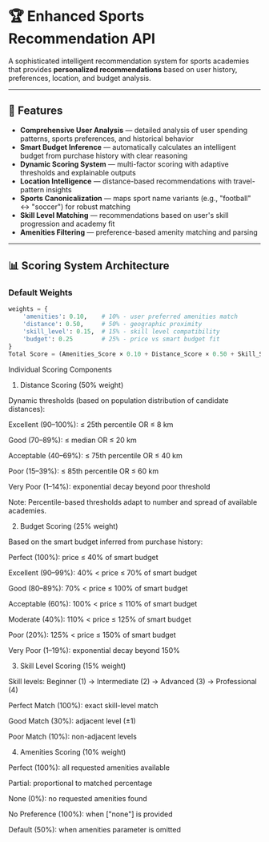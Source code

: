 # 🏆 Enhanced Sports Recommendation API

A sophisticated intelligent recommendation system for sports academies that provides **personalized recommendations** based on user history, preferences, location, and budget analysis.

---

## 🌟 Features

- **Comprehensive User Analysis** — detailed analysis of user spending patterns, sports preferences, and historical behavior  
- **Smart Budget Inference** — automatically calculates an intelligent budget from purchase history with clear reasoning  
- **Dynamic Scoring System** — multi-factor scoring with adaptive thresholds and explainable outputs  
- **Location Intelligence** — distance-based recommendations with travel-pattern insights  
- **Sports Canonicalization** — maps sport name variants (e.g., "football" ↔ "soccer") for robust matching  
- **Skill Level Matching** — recommendations based on user's skill progression and academy fit  
- **Amenities Filtering** — preference-based amenity matching and parsing

---

## 📊 Scoring System Architecture

### Default Weights
```python
weights = {
    'amenities': 0.10,    # 10% - user preferred amenities match
    'distance': 0.50,     # 50% - geographic proximity
    'skill_level': 0.15,  # 15% - skill level compatibility
    'budget': 0.25        # 25% - price vs smart budget fit
}
Total Score = (Amenities_Score × 0.10 + Distance_Score × 0.50 + Skill_Score × 0.15 + Budget_Score × 0.25) × 100
```
Individual Scoring Components
1. Distance Scoring (50% weight)

Dynamic thresholds (based on population distribution of candidate distances):

Excellent (90–100%): ≤ 25th percentile OR ≤ 8 km

Good (70–89%): ≤ median OR ≤ 20 km

Acceptable (40–69%): ≤ 75th percentile OR ≤ 40 km

Poor (15–39%): ≤ 85th percentile OR ≤ 60 km

Very Poor (1–14%): exponential decay beyond poor threshold

Note: Percentile-based thresholds adapt to number and spread of available academies.

2. Budget Scoring (25% weight)

Based on the smart budget inferred from purchase history:

Perfect (100%): price ≤ 40% of smart budget

Excellent (90–99%): 40% < price ≤ 70% of smart budget

Good (80–89%): 70% < price ≤ 100% of smart budget

Acceptable (60%): 100% < price ≤ 110% of smart budget

Moderate (40%): 110% < price ≤ 125% of smart budget

Poor (20%): 125% < price ≤ 150% of smart budget

Very Poor (1–19%): exponential decay beyond 150%

3. Skill Level Scoring (15% weight)

Skill levels: Beginner (1) → Intermediate (2) → Advanced (3) → Professional (4)

Perfect Match (100%): exact skill-level match

Good Match (30%): adjacent level (±1)

Poor Match (10%): non-adjacent levels

4. Amenities Scoring (10% weight)

Perfect (100%): all requested amenities available

Partial: proportional to matched percentage

None (0%): no requested amenities found

No Preference (100%): when ["none"] is provided

Default (50%): when amenities parameter is omitted




